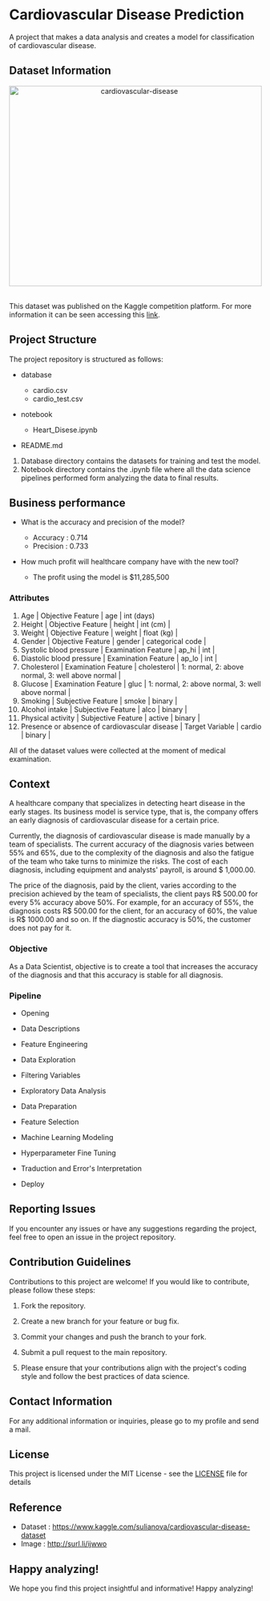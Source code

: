 # Cardiovascular Disease Prediction

A project that makes a data analysis and creates a model for classification of cardiovascular disease.

## Dataset Information

<div align='center'>
    <img alt='cardiovascular-disease' src='https://www.maxlab.co.in/category/1668233331.jpg' width='100%' height='400'>
</div>

<br>

This dataset was published on the Kaggle competition platform. For more information it can be seen accessing this [link](https://www.kaggle.com/sulianova/cardiovascular-disease-dataset).

## Project Structure

The project repository is structured as follows:


- database
    - cardio.csv
    - cardio_test.csv

- notebook
    - Heart_Disese.ipynb

- README.md


1. Database directory contains the datasets for training and test the model.
1. Notebook directory contains the .ipynb file where all the data science pipelines performed form analyzing the data to final results.

## Business performance

- What is the accuracy and precision of the model?
    - Accuracy : 0.714
    - Precision : 0.733

- How much profit will healthcare company have with the new tool?
    - The profit using the model is $11,285,500

### Attributes

1. Age | Objective Feature | age | int (days)
1. Height | Objective Feature | height | int (cm) |
1. Weight | Objective Feature | weight | float (kg) |
1. Gender | Objective Feature | gender | categorical code |
1. Systolic blood pressure | Examination Feature | ap_hi | int |
1. Diastolic blood pressure | Examination Feature | ap_lo | int |
1. Cholesterol | Examination Feature | cholesterol | 1: normal, 2: above normal, 3: well above normal |
1. Glucose | Examination Feature | gluc | 1: normal, 2: above normal, 3: well above normal |
1. Smoking | Subjective Feature | smoke | binary |
1. Alcohol intake | Subjective Feature | alco | binary |
1. Physical activity | Subjective Feature | active | binary |
1. Presence or absence of cardiovascular disease | Target Variable | cardio | binary |

All of the dataset values were collected at the moment of medical examination. 

## Context

A healthcare company that specializes in detecting heart disease in the early stages. Its business model is service type, that is, the company offers an early diagnosis of cardiovascular disease for a certain price.
 
Currently, the diagnosis of cardiovascular disease is made manually by a team of specialists. The current accuracy of the diagnosis varies between 55% and 65%, due to the complexity of the diagnosis and also the fatigue of the team who take turns to minimize the risks. The cost of each diagnosis, including equipment and analysts' payroll, is around $ 1,000.00.

The price of the diagnosis, paid by the client, varies according to the precision achieved by the team of specialists, the client pays R$ 500.00 for every 5% accuracy above 50%. For example, for an accuracy of 55%, the diagnosis costs R$ 500.00 for the client, for an accuracy of 60%, the value is R$ 1000.00 and so on. If the diagnostic accuracy is 50%, the customer does not pay for it.

### Objective

As a Data Scientist, objective is to create a tool that increases the accuracy of the diagnosis and that this accuracy is stable for all diagnosis.

### Pipeline

* Opening

* Data Descriptions

* Feature Engineering

* Data Exploration

* Filtering Variables

* Exploratory Data Analysis

* Data Preparation

* Feature Selection

* Machine Learning Modeling

* Hyperparameter Fine Tuning

* Traduction and Error's Interpretation

* Deploy

## Reporting Issues

If you encounter any issues or have any suggestions regarding the project, feel free to open an issue in the project repository.

## Contribution Guidelines

Contributions to this project are welcome! If you would like to contribute, please follow these steps:

1. Fork the repository.

1. Create a new branch for your feature or bug fix.

1. Commit your changes and push the branch to your fork.

1. Submit a pull request to the main repository.

1. Please ensure that your contributions align with the project's coding style and follow the best practices of data science.

## Contact Information

For any additional information or inquiries, please go to my profile and send a mail.

## License

This project is licensed under the MIT License - see the [LICENSE](LICENSE) file for details

## Reference

- Dataset : https://www.kaggle.com/sulianova/cardiovascular-disease-dataset 
- Image   : http://surl.li/ijwwo

## Happy analyzing!

We hope you find this project insightful and informative! Happy analyzing!